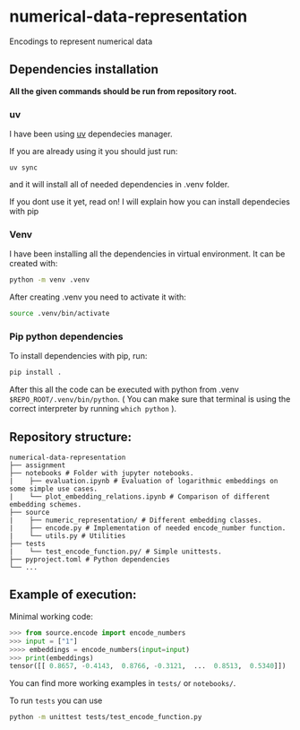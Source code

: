 # numerical-data-representation
Encodings to represent numerical data

## Dependencies installation

**All the given commands should be run from repository root.**

### uv

I have been using [uv](https://astral.sh/blog/uv) dependecies manager.

If you are already using it you should just run:
```
uv sync
```
and it will install all of needed dependencies in .venv folder.

If you dont use it yet, read on! I will explain how you can install dependecies with pip

### Venv

I have been installing all the dependencies in virtual environment. It can be created with:
```bash
python -m venv .venv
```
After creating .venv you need to activate it with:
```bash
source .venv/bin/activate
```
### Pip python dependencies
To install dependencies with pip, run:
```bash
pip install .
```
After this all the code can be executed with python from .venv `$REPO_ROOT/.venv/bin/python`. ( You can make sure that terminal is using the correct interpreter by running `which python` ). 

## Repository structure:
```
numerical-data-representation
├── assignment
├── notebooks # Folder with jupyter notebooks. 
|    ├── evaluation.ipynb # Evaluation of logarithmic embeddings on some simple use cases.
|    └── plot_embedding_relations.ipynb # Comparison of different embedding schemes.
├── source
|    ├── numeric_representation/ # Different embedding classes.
|    ├── encode.py # Implementation of needed encode_number function.
|    └── utils.py # Utilities
├── tests
|    └── test_encode_function.py/ # Simple unittests.
├── pyproject.toml # Python dependencies
└── ...
```

## Example of execution:
Minimal working code:
```python
>>> from source.encode import encode_numbers
>>> input = ["1"]
>>>> embeddings = encode_numbers(input=input)
>>> print(embeddings)
tensor([[ 0.8657, -0.4143,  0.8766, -0.3121,  ...  0.8513,  0.5340]])
```

You can find more working examples in `tests/` or `notebooks/`.

To run `tests` you can use
```bash
python -m unittest tests/test_encode_function.py
```
